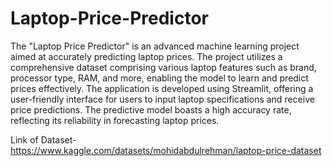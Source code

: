 # Laptop-Price-Predictor

The "Laptop Price Predictor" is an advanced machine learning project aimed at accurately predicting laptop prices. The project utilizes a comprehensive dataset comprising various laptop features such as brand, processor type, RAM, and more, enabling the model to learn and predict prices effectively. The application is developed using Streamlit, offering a user-friendly interface for users to input laptop specifications and receive price predictions. The predictive model boasts a high accuracy rate, reflecting its reliability in forecasting laptop prices.

Link of Dataset- https://www.kaggle.com/datasets/mohidabdulrehman/laptop-price-dataset

